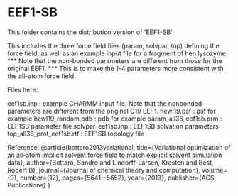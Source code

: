 # EEF1-SB
This folder contains the distribution version of 'EEF1-SB'

This includes the three force field files (param, solvpar, top) defining
the force field, as well as an example input file for a fragment of 
hen lysozyme. *** Note that the non-bonded parameters are different
from those for the original EEF1. *** This is to make the 1-4 parameters
more consistent with the all-atom force field.



Files here:

eef1sb.inp			: example CHARMM input file. Note that the 
					nonbonded parameters are different 
					from the original C19 EEF1.
hewl19.psf			: psf for example
hewl19_random.pdb		: pdb for example
param_all36_eef1sb.prm		: EEF1SB parameter file
solvpar_eef1sb.inp		: EEF1SB solvation parameters
top_all36_prot_eef1sb.rtf	: EEF1SB topology file


Reference: 
@article{bottaro2013variational,
  title={Variational optimization of an all-atom implicit solvent force field to match explicit solvent simulation data},
  author={Bottaro, Sandro and Lindorff-Larsen, Kresten and Best, Robert B},
  journal={Journal of chemical theory and computation},
  volume={9},
  number={12},
  pages={5641--5652},
  year={2013},
  publisher={ACS Publications}
}
